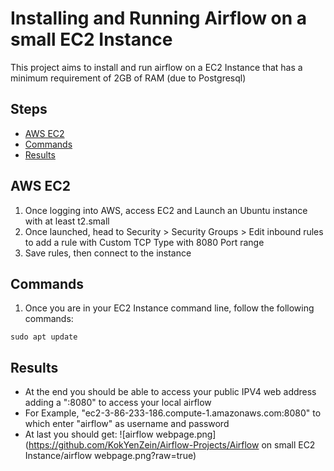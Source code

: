 # Installing and Running Airflow on a small EC2 Instance
This project aims to install and run airflow on a EC2 Instance that has a minimum requirement of 2GB of RAM (due to Postgresql)


## Steps
- [AWS EC2](#AWS-EC2)
- [Commands](#Commands)
- [Results](#Results)

## AWS EC2

1. Once logging into AWS, access EC2 and Launch an Ubuntu instance with at least t2.small
2. Once launched, head to Security > Security Groups > Edit inbound rules to add a rule with Custom TCP Type with 8080 Port range
3. Save rules, then connect to the instance

## Commands
1. Once you are in your EC2 Instance command line, follow the following commands:
```
sudo apt update
```

## Results
- At the end you should be able to access your public IPV4 web address adding a ":8080" to access your local airflow
- For Example, "ec2-3-86-233-186.compute-1.amazonaws.com:8080" to which enter "airflow" as username and password
- At last you should get:
![airflow webpage.png](https://github.com/KokYenZein/Airflow-Projects/Airflow on small EC2 Instance/airflow webpage.png?raw=true)
